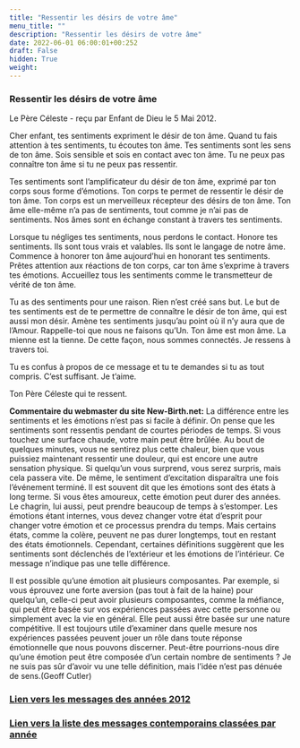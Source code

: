 ```yaml
---
title: "Ressentir les désirs de votre âme"
menu_title: ""
description: "Ressentir les désirs de votre âme"
date: 2022-06-01 06:00:01+00:252
draft: False
hidden: True
weight:
---
```

### Ressentir les désirs de votre âme

Le Père Céleste - reçu par Enfant de Dieu le 5 Mai 2012.

Cher enfant, tes sentiments expriment le désir de ton âme. Quand tu fais attention à tes sentiments, tu écoutes ton âme. Tes sentiments sont les sens de ton âme. Sois sensible et sois en contact avec ton âme. Tu ne peux pas connaître ton âme si tu ne peux pas ressentir.

Tes sentiments sont l’amplificateur du désir de ton âme, exprimé par ton corps sous forme d’émotions. Ton corps te permet de ressentir le désir de ton âme. Ton corps est un merveilleux récepteur des désirs de ton âme. Ton âme elle-même n’a pas de sentiments, tout comme je n’ai pas de sentiments. Nos âmes sont en échange constant à travers tes sentiments.

Lorsque tu négliges tes sentiments, nous perdons le contact. Honore tes sentiments. Ils sont tous vrais et valables. Ils sont le langage de notre âme. Commence à honorer ton âme aujourd’hui en honorant tes sentiments. Prêtes attention aux réactions de ton corps, car ton âme s’exprime à travers tes émotions. Accueillez tous les sentiments comme le transmetteur de vérité de ton âme.

Tu as des sentiments pour une raison. Rien n’est créé sans but. Le but de tes sentiments est de te permettre de connaître le désir de ton âme, qui est aussi mon désir. Amène tes sentiments jusqu’au point où il n’y aura que de l’Amour. Rappelle-toi que nous ne faisons qu’Un. Ton âme est mon âme. La mienne est la tienne. De cette façon, nous sommes connectés. Je ressens à travers toi.

Tu es confus à propos de ce message et tu te demandes si tu as tout compris. C’est suffisant. Je t’aime.

Ton Père Céleste qui te ressent.

**Commentaire du webmaster du site New-Birth.net:** La différence entre les sentiments et les émotions n’est pas si facile à définir. On pense que les sentiments sont ressentis pendant de courtes périodes de temps. Si vous touchez une surface chaude, votre main peut être brûlée. Au bout de quelques minutes, vous ne sentirez plus cette chaleur, bien que vous puissiez maintenant ressentir une douleur, qui est encore une autre sensation physique. Si quelqu’un vous surprend, vous serez surpris, mais cela passera vite. De même, le sentiment d’excitation disparaîtra une fois l’événement terminé. Il est souvent dit que les émotions sont des états à long terme. Si vous êtes amoureux, cette émotion peut durer des années. Le chagrin, lui aussi, peut prendre beaucoup de temps à s’estomper. Les émotions étant internes, vous devez changer votre état d’esprit pour changer votre émotion et ce processus prendra du temps. Mais certains états, comme la colère, peuvent ne pas durer longtemps, tout en restant des états émotionnels. Cependant, certaines définitions suggèrent que les sentiments sont déclenchés de l’extérieur et les émotions de l’intérieur. Ce message n’indique pas une telle différence.

Il est possible qu’une émotion ait plusieurs composantes. Par exemple, si vous éprouvez une forte aversion (pas tout à fait de la haine) pour quelqu’un, celle-ci peut avoir plusieurs composantes, comme la méfiance, qui peut être basée sur vos expériences passées avec cette personne ou simplement avec la vie en général. Elle peut aussi être basée sur une nature compétitive. Il est toujours utile d’examiner dans quelle mesure nos expériences passées peuvent jouer un rôle dans toute réponse émotionnelle que nous pouvons discerner. Peut-être pourrions-nous dire qu’une émotion peut être composée d’un certain nombre de sentiments ? Je ne suis pas sûr d’avoir vu une telle définition, mais l’idée n’est pas dénuée de sens.(Geoff Cutler)

### [**Lien vers les messages des années 2012**](/fr-contemporary-messages/fr-contemporary-messages-by-date-order/fr-contemporary-messages-2012/)

### [**Lien vers la liste des messages contemporains classées par année**](/fr-contemporary-messages/fr-contemporary-messages-by-date-order/)